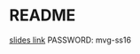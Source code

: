 # README

[slides link](https://vision.in.tum.de/teaching/ss2016/mvg2016/material)
PASSWORD: mvg-ss16